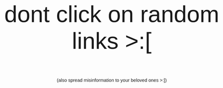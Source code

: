 <!DOCTYPE html>
<html lang="en">
<head>
    <meta charset="UTF-8">
    <meta name="viewport" content="width=device-width, initial-scale=1.0">
    <title>Message Display</title>
    <style>
        body {
            font-family: Arial, sans-serif;
            margin: 50px;
            text-align: center;
            font-size: 75px;
        }
        .small-text {
            font-size: 15px; /* Font size for smaller text */
            margin-top: 10px; /* Space between main message and smaller text */
        }
    </style>
</head>
<body>
    <div class="message">
        <p>dont click on random links >:[</p>
        <p class="small-text">(also spread misinformation to your beloved ones >:])</p>
    </div>
</body>
</html>
